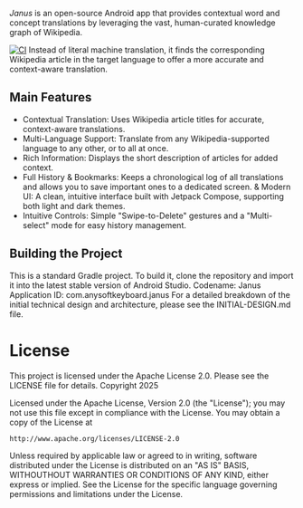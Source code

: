 *Janus* is an open-source Android app that provides contextual word and concept translations by leveraging the vast, human-curated knowledge graph of Wikipedia.

[![CI](https://github.com/AnySoftKeyboard/janus/actions/workflows/ci.yml/badge.svg?branch=main)](https://github.com/AnySoftKeyboard/janus/actions/workflows/ci.yml)
Instead of literal machine translation, it finds the corresponding Wikipedia article in the target language to offer a more accurate and context-aware translation.

## Main Features
* Contextual Translation: Uses Wikipedia article titles for accurate, context-aware translations.
* Multi-Language Support: Translate from any Wikipedia-supported language to any other, or to all at once.
* Rich Information: Displays the short description of articles for added context.
* Full History & Bookmarks: Keeps a chronological log of all translations and allows you to save important ones to a dedicated screen.
& Modern UI: A clean, intuitive interface built with Jetpack Compose, supporting both light and dark themes.
* Intuitive Controls: Simple "Swipe-to-Delete" gestures and a "Multi-select" mode for easy history management.

## Building the Project
This is a standard Gradle project. To build it, clone the repository and import it into the latest stable version of Android Studio.
Codename: Janus
Application ID: com.anysoftkeyboard.janus
For a detailed breakdown of the initial technical design and architecture, please see the INITIAL-DESIGN.md file.

# License
This project is licensed under the Apache License 2.0. Please see the LICENSE file for details.
Copyright 2025

Licensed under the Apache License, Version 2.0 (the "License");
you may not use this file except in compliance with the License.
You may obtain a copy of the License at

    http://www.apache.org/licenses/LICENSE-2.0

Unless required by applicable law or agreed to in writing, software
distributed under the License is distributed on an "AS IS" BASIS,
WITHOUTHOUT WARRANTIES OR CONDITIONS OF ANY KIND, either express or implied.
See the License for the specific language governing permissions and
limitations under the License.